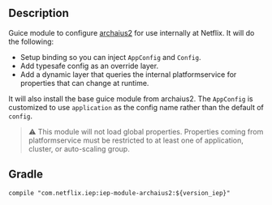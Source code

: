 
## Description

Guice module to configure [archaius2](https://github.com/Netflix/archaius/tree/2.x) for use
internally at Netflix. It will do the following:

* Setup binding so you can inject `AppConfig` and `Config`.
* Add typesafe config as an override layer.
* Add a dynamic layer that queries the internal platformservice for properties that can change
  at runtime.

It will also install the base guice module from archaius2. The `AppConfig` is customized to
use `application` as the config name rather than the default of `config`.
  
> :warning: This module will not load global properties. Properties coming from platformservice
> must be restricted to at least one of application, cluster, or auto-scaling group.

## Gradle

```
compile "com.netflix.iep:iep-module-archaius2:${version_iep}"
```